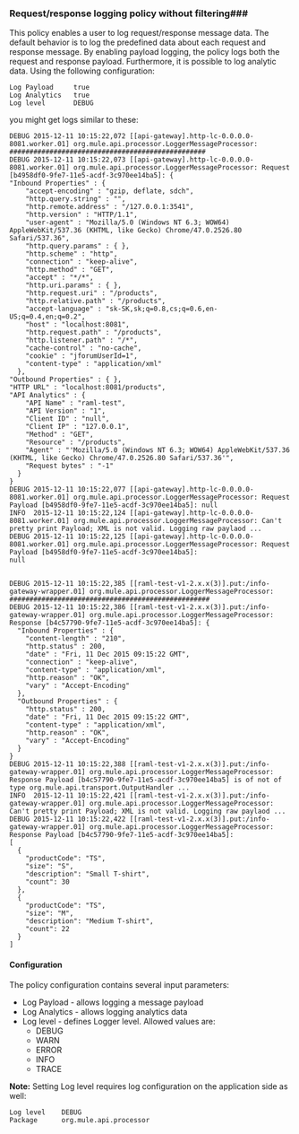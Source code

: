 ### Request/response logging policy without filtering###

This policy enables a user to log request/response message data. The default behavior is to log the predefined data about each request and response message. By enabling payload logging, the policy logs both the request and response payload. Furthermore, it is possible to log analytic data. Using the following configuration:

	Log Payload	    true
	Log Analytics	true
	Log level	    DEBUG

you might get logs similar to these:

	DEBUG 2015-12-11 10:15:22,072 [[api-gateway].http-lc-0.0.0.0-8081.worker.01] org.mule.api.processor.LoggerMessageProcessor: #################################################
	DEBUG 2015-12-11 10:15:22,073 [[api-gateway].http-lc-0.0.0.0-8081.worker.01] org.mule.api.processor.LoggerMessageProcessor: Request [b4958df0-9fe7-11e5-acdf-3c970ee14ba5]: {
	"Inbound Properties" : {
	    "accept-encoding" : "gzip, deflate, sdch",
	    "http.query.string" : "",
	    "http.remote.address" : "/127.0.0.1:3541",
	    "http.version" : "HTTP/1.1",
	    "user-agent" : "Mozilla/5.0 (Windows NT 6.3; WOW64) AppleWebKit/537.36 (KHTML, like Gecko) Chrome/47.0.2526.80 Safari/537.36",
	    "http.query.params" : { },
	    "http.scheme" : "http",
	    "connection" : "keep-alive",
	    "http.method" : "GET",
	    "accept" : "*/*",
	    "http.uri.params" : { },
	    "http.request.uri" : "/products",
	    "http.relative.path" : "/products",
	    "accept-language" : "sk-SK,sk;q=0.8,cs;q=0.6,en-US;q=0.4,en;q=0.2",
	    "host" : "localhost:8081",
	    "http.request.path" : "/products",
	    "http.listener.path" : "/*",
	    "cache-control" : "no-cache",
	    "cookie" : "jforumUserId=1",
	    "content-type" : "application/xml"
	  },
	"Outbound Properties" : { },
	"HTTP URL" : "localhost:8081/products",
	"API Analytics" : {
	    "API Name" : "raml-test",
	    "API Version" : "1",
	    "Client ID" : "null",
	    "Client IP" : "127.0.0.1",
	    "Method" : "GET",
	    "Resource" : "/products",
	    "Agent" : "'Mozilla/5.0 (Windows NT 6.3; WOW64) AppleWebKit/537.36 (KHTML, like Gecko) Chrome/47.0.2526.80 Safari/537.36'",
	    "Request bytes" : "-1"	
	  }
	}
	DEBUG 2015-12-11 10:15:22,077 [[api-gateway].http-lc-0.0.0.0-8081.worker.01] org.mule.api.processor.LoggerMessageProcessor: Request Payload [b4958df0-9fe7-11e5-acdf-3c970ee14ba5]: null
	INFO  2015-12-11 10:15:22,124 [[api-gateway].http-lc-0.0.0.0-8081.worker.01] org.mule.api.processor.LoggerMessageProcessor: Can't pretty print Payload; XML is not valid. Logging raw paylaod ...
	DEBUG 2015-12-11 10:15:22,125 [[api-gateway].http-lc-0.0.0.0-8081.worker.01] org.mule.api.processor.LoggerMessageProcessor: Request Payload [b4958df0-9fe7-11e5-acdf-3c970ee14ba5]:
	null
	

	DEBUG 2015-12-11 10:15:22,385 [[raml-test-v1-2.x.x(3)].put:/info-gateway-wrapper.01] org.mule.api.processor.LoggerMessageProcessor: ##################################################
	DEBUG 2015-12-11 10:15:22,386 [[raml-test-v1-2.x.x(3)].put:/info-gateway-wrapper.01] org.mule.api.processor.LoggerMessageProcessor: Response [b4c57790-9fe7-11e5-acdf-3c970ee14ba5]: {
	  "Inbound Properties" : {
	    "content-length" : "210",
	    "http.status" : 200,
	    "date" : "Fri, 11 Dec 2015 09:15:22 GMT",
	    "connection" : "keep-alive",
	    "content-type" : "application/xml",
	    "http.reason" : "OK",
	    "vary" : "Accept-Encoding"
	  },
	  "Outbound Properties" : {
	    "http.status" : 200,
	    "date" : "Fri, 11 Dec 2015 09:15:22 GMT",
	    "content-type" : "application/xml",
	    "http.reason" : "OK",
	    "vary" : "Accept-Encoding"
	  }
	}
	DEBUG 2015-12-11 10:15:22,388 [[raml-test-v1-2.x.x(3)].put:/info-gateway-wrapper.01] org.mule.api.processor.LoggerMessageProcessor: Response Payload [b4c57790-9fe7-11e5-acdf-3c970ee14ba5] is of not of type org.mule.api.transport.OutputHandler ...
	INFO  2015-12-11 10:15:22,421 [[raml-test-v1-2.x.x(3)].put:/info-gateway-wrapper.01] org.mule.api.processor.LoggerMessageProcessor: Can't pretty print Payload; XML is not valid. Logging raw paylaod ...
	DEBUG 2015-12-11 10:15:22,422 [[raml-test-v1-2.x.x(3)].put:/info-gateway-wrapper.01] org.mule.api.processor.LoggerMessageProcessor: Response Payload [b4c57790-9fe7-11e5-acdf-3c970ee14ba5]:
	[
	  {
	    "productCode": "TS",
	    "size": "S",
	    "description": "Small T-shirt",
	    "count": 30
	  },
	  {
	    "productCode": "TS",
	    "size": "M",
	    "description": "Medium T-shirt",
	    "count": 22
	  }
	]
	
#### Configuration

The policy configuration contains several input parameters:

+  Log Payload - allows logging a message payload
+  Log Analytics - allows logging analytics data 
+  Log level - defines Logger level. Allowed values are:
	+   DEBUG
	+   WARN
	+   ERROR
	+   INFO
	+   TRACE

**Note:** Setting Log level requires log configuration on the application side as well:

	Log level	 DEBUG 
	Package		 org.mule.api.processor
